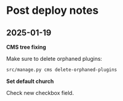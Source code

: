 # Post deploy notes

## 2025-01-19

**CMS tree fixing**

Make sure to delete orphaned plugins:

```bash
src/manage.py cms delete-orphaned-plugins
```

**Set default church**

Check new checkbox field.

